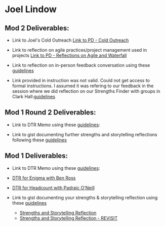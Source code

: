 # Joel Lindow

## Mod 2 Deliverables:
* Link to Joel's Cold Outreach [Link to PD - Cold Outreach](https://gist.github.com/JoelLindow/7d0fa038f9462875efa2b7af887756c5)

* Link to reflection on agile practices/project management used in projects [Link to PD - Reflections on Agile and Waterfall](https://gist.github.com/JoelLindow/f8dc3687cce616fd6c6f5506a3294d40)

* Link to reflection on in-person feedback conversation using these [guidelines](https://gist.github.com/JoelLindow/d005df2ea18d6251294eda88f0aaca7b)


* Link provided in instruction was not valid. Could not get access to formal instructions. I assumed it was refering to our feedback in the session where we did reflection on our Strengths Finder with groups in Clark Hall:[guidelines](https://gist.github.com/JoelLindow/d346ddca34fdc6b8e543427c47d070d6)

## Mod 1 Round 2 Deliverables:

* Link to DTR Memo using these [guidelines](https://github.com/turingschool/career-development-curriculum/blob/master/module_one/dtr_guidelines_memo.md):

* Link to gist documenting further strengths and storytelling reflections following these [guidelines](https://github.com/turingschool/career-development-curriculum/blob/master/module_one/strengths_storytelling_follow-up.md)

## Mod 1 Deliverables:
*  Link to DTR Memo using these [guidelines](https://github.com/turingschool/career-development-curriculum/blob/master/module_one/dtr_guidelines_memo.md):
  * [DTR for Enigma with Ben Ross](https://gist.github.com/JoelLindow/4493eac4e98ac6d7b0811e15de180049)
  * [DTR for Headcount with Padraic O'Neill](https://gist.github.com/JoelLindow/74019443d94a93d538d3e97cfc8f61ec)

* Link to gist documenting your strengths & storytelling reflection using these [guidelines](https://github.com/turingschool/career-development-curriculum/blob/master/module_one/strengths_storytelling_reflection.md)
  * [Strengths and Storytelling Reflection](https://gist.github.com/JoelLindow/4f6f2626a0bfe2ca58296e40ccaffeff)
  * [Strengths and Storytelling Reflection - REVISIT](https://gist.github.com/JoelLindow/e2df325d003e4787f49e2e2b6fd17905)
